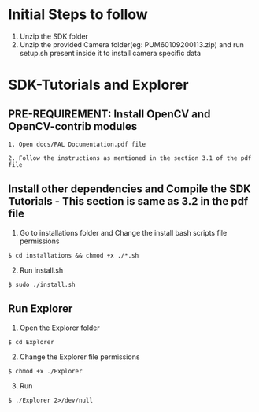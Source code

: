 # Initial Steps to follow

1. Unzip the SDK folder 
2. Unzip the provided Camera folder(eg: PUM60109200113.zip) and run setup.sh present inside it to install camera specific data


# SDK-Tutorials and Explorer 

## PRE-REQUIREMENT: Install OpenCV and OpenCV-contrib modules
	1. Open docs/PAL Documentation.pdf file
	
	2. Follow the instructions as mentioned in the section 3.1 of the pdf file

	
## Install other dependencies and Compile the SDK Tutorials - This section is same as 3.2 in the pdf file
1. Go to installations folder and Change the install bash scripts file permissions
```
$ cd installations && chmod +x ./*.sh
```

2. Run install.sh
```
$ sudo ./install.sh
```

## Run Explorer
1. Open the Explorer folder
```
$ cd Explorer
```

2. Change the Explorer file permissions
```
$ chmod +x ./Explorer
```

3. Run
```
$ ./Explorer 2>/dev/null
```



